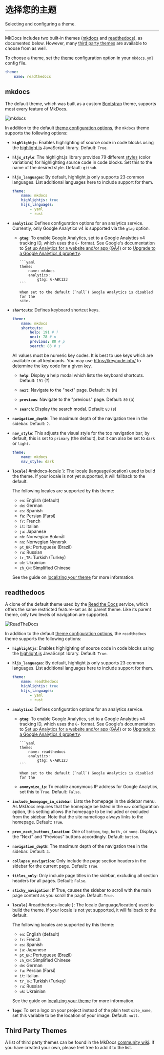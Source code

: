 # 选择您的主题

Selecting and configuring a theme.

---

MkDocs includes two built-in themes ([mkdocs](#mkdocs) and
[readthedocs](#readthedocs)), as documented below. However, many [third party
themes] are available to choose from as well.

To choose a theme, set the [theme] configuration option in your `mkdocs.yml`
config file.

```yaml
theme:
    name: readthedocs
```

## mkdocs

The default theme, which was built as a custom [Bootstrap] theme, supports most
every feature of MkDocs.

![mkdocs](../img/mkdocs.png)

In addition to the default [theme configuration options][theme], the `mkdocs` theme
supports the following options:

-   **`highlightjs`**: Enables highlighting of source code in code blocks using
    the [highlight.js] JavaScript library. Default: `True`.

-   **`hljs_style`**: The highlight.js library provides 79 different [styles]
    (color variations) for highlighting source code in code blocks. Set this to
    the name of the desired style. Default: `github`.

-   **`hljs_languages`**: By default, highlight.js only supports 23 common
    languages. List additional languages here to include support for them.

    ```yaml
    theme:
        name: mkdocs
        highlightjs: true
        hljs_languages:
            - yaml
            - rust
    ```

-   **`analytics`**: Defines configuration options for an analytics service.
    Currently, only Google Analytics v4 is supported via the `gtag` option.

    -   **`gtag`**: To enable Google Analytics, set to a Google Analytics v4
        tracking ID, which uses the `G-` format. See Google's documentation to
        [Set up Analytics for a website and/or app (GA4)][setup-ga4] or to
        [Upgrade to a Google Analytics 4 property][upgrade-ga4].

            ```yaml
            theme:
                name: mkdocs
                analytics:
                    gtag: G-ABC123
            ```

            When set to the default (`null`) Google Analytics is disabled for the
            site.

-   **`shortcuts`**: Defines keyboard shortcut keys.

    ```yaml
    theme:
        name: mkdocs
        shortcuts:
            help: 191 # ?
            next: 78 # n
            previous: 80 # p
            search: 83 # s
    ```

    All values must be numeric key codes. It is best to use keys which are
    available on all keyboards. You may use <https://keycode.info/> to determine
    the key code for a given key.

    -   **`help`**: Display a help modal which lists the keyboard shortcuts.
        Default: `191` (&quest;)

    -   **`next`**: Navigate to the "next" page. Default: `78` (n)

    -   **`previous`**: Navigate to the "previous" page. Default: `80` (p)

    -   **`search`**: Display the search modal. Default: `83` (s)

-   **`navigation_depth`**: The maximum depth of the navigation tree in the
    sidebar. Default: `2`.

-   **`nav_style`**: This adjusts the visual style for the top navigation bar; by
    default, this is set to `primary` (the default), but it can also be set to
    `dark` or `light`.

    ```yaml
    theme:
        name: mkdocs
        nav_style: dark
    ```

-   **`locale`**{ #mkdocs-locale }: The locale (language/location) used to
    build the theme. If your locale is not yet supported, it will fallback
    to the default.

    The following locales are supported by this theme:

    -   `en`: English (default)
    -   `de`: German
    -   `es`: Spanish
    -   `fa`: Persian (Farsi)
    -   `fr`: French
    -   `it`: Italian
    -   `ja`: Japanese
    -   `nb`: Norwegian Bokmål
    -   `nn`: Norwegian Nynorsk
    -   `pt_BR`: Portuguese (Brazil)
    -   `ru`: Russian
    -   `tr_TR`: Turkish (Turkey)
    -   `uk`: Ukrainian
    -   `zh_CN`: Simplified Chinese

    See the guide on [localizing your theme] for more information.

## readthedocs

A clone of the default theme used by the [Read the Docs] service, which offers
the same restricted feature-set as its parent theme. Like its parent theme, only
two levels of navigation are supported.

![ReadTheDocs](../img/readthedocs.png)

In addition to the default [theme configuration options][theme], the `readthedocs`
theme supports the following options:

-   **`highlightjs`**: Enables highlighting of source code in code blocks using
    the [highlight.js] JavaScript library. Default: `True`.

-   **`hljs_languages`**: By default, highlight.js only supports 23 common
    languages. List additional languages here to include support for them.

    ```yaml
    theme:
        name: readthedocs
        highlightjs: true
        hljs_languages:
            - yaml
            - rust
    ```

-   **`analytics`**: Defines configuration options for an analytics service.

    -   **`gtag`**: To enable Google Analytics, set to a Google Analytics v4
        tracking ID, which uses the `G-` format. See Google's documentation to
        [Set up Analytics for a website and/or app (GA4)][setup-ga4] or to
        [Upgrade to a Google Analytics 4 property][upgrade-ga4].

            ```yaml
            theme:
                name: readthedocs
                analytics:
                    gtag: G-ABC123
            ```

            When set to the default (`null`) Google Analytics is disabled for the

    -   **`anonymize_ip`**: To enable anonymous IP address for Google Analytics,
        set this to `True`. Default: `False`.

-   **`include_homepage_in_sidebar`**: Lists the homepage in the sidebar menu. As
    MkDocs requires that the homepage be listed in the `nav` configuration
    option, this setting allows the homepage to be included or excluded from
    the sidebar. Note that the site name/logo always links to the homepage.
    Default: `True`.

-   **`prev_next_buttons_location`**: One of `bottom`, `top`, `both` , or `none`.
    Displays the “Next” and “Previous” buttons accordingly. Default: `bottom`.

-   **`navigation_depth`**: The maximum depth of the navigation tree in the
    sidebar. Default: `4`.

-   **`collapse_navigation`**: Only include the page section headers in the
    sidebar for the current page. Default: `True`.

-   **`titles_only`**: Only include page titles in the sidebar, excluding all
    section headers for all pages. Default: `False`.

-   **`sticky_navigation`**: If True, causes the sidebar to scroll with the main
    page content as you scroll the page. Default: `True`.

-   **`locale`**{ #readthedocs-locale }: The locale (language/location) used to
    build the theme. If your locale is not yet supported, it will fallback
    to the default.

    The following locales are supported by this theme:

    -   `en`: English (default)
    -   `fr`: French
    -   `es`: Spanish
    -   `ja`: Japanese
    -   `pt_BR`: Portuguese (Brazil)
    -   `zh_CN`: Simplified Chinese
    -   `de`: German
    -   `fa`: Persian (Farsi)
    -   `it`: Italian
    -   `tr_TR`: Turkish (Turkey)
    -   `ru`: Russian
    -   `uk`: Ukrainian

    See the guide on [localizing your theme] for more information.

-   **`logo`**: To set a logo on your project instead of the plain text
    `site_name`, set this variable to be the location of your image. Default: `null`.

## Third Party Themes

A list of third party themes can be found in the MkDocs [community wiki]. If you
have created your own, please feel free to add it to the list.

[third party themes]: #third-party-themes
[theme]: configuration.md#theme
[bootstrap]: https://getbootstrap.com/
[highlight.js]: https://highlightjs.org/
[styles]: https://highlightjs.org/static/demo/
[setup-ga4]: https://support.google.com/analytics/answer/9304153?hl=en&ref_topic=9303319
[upgrade-ga4]: https://support.google.com/analytics/answer/9744165?hl=en&ref_topic=9303319
[read the docs]: https://readthedocs.org/
[community wiki]: https://github.com/mkdocs/mkdocs/wiki/MkDocs-Themes
[localizing your theme]: localizing-your-theme.md
